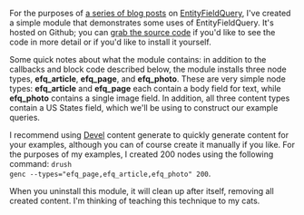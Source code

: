 For the purposes of [a series of blog posts](http://treehouseagency.com/blog/tim-cosgrove/2012/02/16/entityfieldquery-let-drupal-do-heavy-lifting-pt-1) on [EntityFieldQuery](http://api.drupal.org/api/drupal/includes!entity.inc/class/EntityFieldQuery/7), I've created a simple module that demonstrates some uses of EntityFieldQuery. It's hosted on Github; you can [grab the source code](https://github.com/timcosgrove/efq_example) if you'd like to see the code in more detail or if you'd like to install it yourself.

Some quick notes about what the module contains: in addition to the callbacks and block code described below, the module installs three node types, **efq_article**, **efq_page**, and **efq_photo**. These are very simple node types: **efq_article** and **efq_page** each contain a body field for text, while **efq_photo** contains a single image field. In addition, all three content types contain a US States field, which we'll be using to construct our example queries.

I recommend using [Devel](http://drupal.org/project/devel) content generate to quickly generate content for your examples, although you can of course create it manually if you like. For the purposes of my examples, I created 200 nodes using the following command: <code>drush genc --types="efq_page,efq_article,efq_photo" 200</code>.

When you uninstall this module, it will clean up after itself, removing all created content. I'm thinking of teaching this technique to my cats.